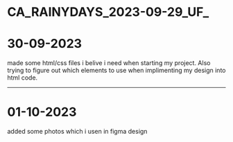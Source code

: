 # CA_RAINYDAYS_2023-09-29_UF_
 
# 30-09-2023 
made some html/css files i belive i need when starting my project. Also trying to figure out which elements to use when implimenting my design into html code.
___

# 01-10-2023
added some photos which i usen in figma design
